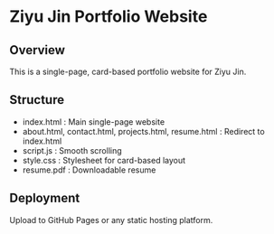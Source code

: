 # Ziyu Jin Portfolio Website

## Overview
This is a single-page, card-based portfolio website for Ziyu Jin.

## Structure
- index.html : Main single-page website
- about.html, contact.html, projects.html, resume.html : Redirect to index.html
- script.js : Smooth scrolling
- style.css : Stylesheet for card-based layout
- resume.pdf : Downloadable resume

## Deployment
Upload to GitHub Pages or any static hosting platform.